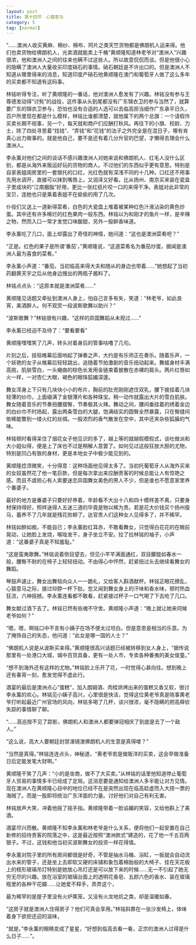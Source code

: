 ```yaml
---
layout: post
title: 第十四节　心猿意马
category: 5
tag: [normal]
---
```


“……澳洲人收买黄麻、棉纱、棉布、阿片之类天竺货物都是佛朗机人运来得。他们也卖货物给佛朗机人，光卖酒就能卖上千桶”黄顺隆知道林老爷对“澳洲人”兴趣很浓，他和澳洲人之间的往来也瞒不过这些人。所以故意侃侃而谈。但是他很小心的隐瞒了澳洲人大量收买印度硝石的事情。硝石朝廷是不许出口的。但是澳洲人不知道从哪里得来的消息，知道印度产硝石他黄顺隆在澳门和葡萄牙人做了这么多年的买卖都不知道有这码事。

林铭听得专注，听了黄顺隆的一番话，他对澳洲人愈发有了兴趣。林铭没有参与王尊德发动得“讨髡”的战役，这件事从头到尾都没有广东锦衣卫的参与当然了，就算要广东的锦衣卫参与，恐怕也没有合适的人选可以去临高担当细作广东承平日久，百户所里现在都是什么模样，林铭比谁都清楚，就他属下的两个总旗：一个请假作买卖长期不视事，另一个，每天就和商户们应酬打秋风。再往下的小旗、校尉、力士，除了四处寻思着“找钱”、“弄钱”和“花钱”的法子之外完全是在混日子，哪有肯真心出力做事的。就是他自己，要不是还有着几分升官的巴望，才懒得去理会什么澳洲人。

李永薰对他们之间的谈话不感兴趣澳洲人对她来说和佛朗机人、红毛人没什么区别，都是从海外来贩运好玩的货物的商人。不过他们的东西似乎更有意思。特别是自家表姐闺房里的一套银托的口红，光红色就有深浅不同的十几种。口红还不用事先用水调开，直接可以抹到嘴唇上，又润泽又好看。比从扬州、南京买来装在瓷盒子里成块的“江南胭脂”好用，更比一张红纸片咬一口的来得干净。表姐对此非常的宝贝，连她也只是乘着表姐不在偷偷的用了几次。

仆役们又送上一道新得菜肴，白色的大瓷盘上堆着被某种红色汁液沾染的黄色炒蛋。其中还有许多稀烂的红色果肉一般东西。林铭以为和刚才的鱼片一样，是辛辣之物，然而入口一常才发觉口味酸甜，另外一股鲜香味道。

李永薰吃了几口，面上却露出了奇怪的神情，她问道：“这也是澳洲菜肴吧？”

“正是。红色的果子是所谓‘番茄’，”黄顺隆说，“这道菜肴名为番茄炒蛋，据闻是澳洲人最为喜食的菜肴。”

李永薰小声道：“番茄，当初临高来得大夫和随从的身边也带着……”她想起了当初药翻黄天宇之后从他身边搜出的两瓶子酱料了。

林铭点点头：“这原本就是澳洲菜肴……”

黄顺隆见话题又牵扯到澳洲人身上，怕自己言多有失，笑道：“林老爷，如此良宵，美酒醉人。何不观赏一段波斯歌舞以助兴？”

“波斯歌舞？”林铭很有兴趣，“这样的异国舞蹈从未观过……”

李永薰已经迫不及待了：“要看要看”

黄顺隆嘿嘿笑了几声，转头对着身后的管事咕噜了几句。

片刻之后，挂毯帷幕后面响起了弹奏之声，大约是有乐师正在奏乐。随着乐声，一个妖艳的女子从帷幕后轻轻跳出，追随着节拍激剧的音乐扭动起来。舞姬身材丰满高挑，肌肤雪白，一头蜷曲的棕色长发用金链束着披散在赤裸的肩头。两片红唇如火一样，一对杏仁大眼，褐色的眼珠狐媚深邃。

舞女浑身上下只有几块块小小的布片，胸前的肚兜刚刚遮住双乳，腰下披挂着几块轻薄的纱巾，上面缀满了金银薄片和各种珠宝。稍一动作就露出大片的雪白肌肤。舞女随着音乐的节奏扭腰摆臀，节奏极其火辣。舞动之间，腰间垂挂着的绣着金边的白纱巾不时扬起，露出两条雪白的大腿，饱满结实的圆臀全然暴露，只在臀缝间依稀能瞥到一缕火红的丝绸。一股浓烈的香气散发在空中，其中还夹杂些狐臊的气味。

林铭顿时看得呆住了烟花女子他见识的多了，越上等的就越假模假式，谈吐做派和大小姐似得，便是上了床也不过是稍解人意罢了。如何见过这般狂放大胆的尤物，特别是凹凸有致的身材，更是本地女子中极少能见到的。

黄顺隆捻须微笑，十分得意：这种场面他见得太多了。当初托葡萄牙人从海外买来的女奴虽然花了他一笔巨款，但是每次拿出来应酬贵客的时候总能让人有惊艳之感。而且不虞担心有人索要迷恋异国舞女美色的男人不少，但是谁也不愿意家里养个番婆子。

最好的地方是番婆子只要好好养着，年龄看不大出十八和四十模样差不离，只要身材保持得好，照样迷得人五迷三道的毕竟是物以稀为贵。若是花大价钱买个扬州瘦马，蓄养不了几年就是残花败柳了。达官贵人们这种女人见得多了，并不稀罕。

林铭如醉如痴，不能自已；李永薰脸红耳赤，不敢看舞女，只觉得白花花的在眼前晃动，让她脸上发烧，喉咙发干，身子坐立不安。拉了拉林铭的袖子，小声道：“这番婆子真是不知羞耻。”

“这是蛮夷歌舞。”林铭说着侧目望去，但见小芊芊满面通红，双目朦胧如春水一般，腰臀不耐的在椅子上轻轻扭动。不由得心中怦然，赶紧扭过头去继续看舞女的舞蹈。

琴鼓声遽止，舞女出舞毯向众人一一跪礼，又给客人斟酒献杯。林铭正眼花撩乱，心猿意马之际，接过仰脖一杯下肚。忽又闻到舞女身上的汗味和香水味，顿时热血狂流，六神摇撼。李永薰连看都不敢看，赶紧接过杯子一口气喝了下去呛了几口。

舞女献过酒下去了。林铭已然有些魂不守舍。黄顺隆小声道：“晚上就让她来伺候老爷如何？”

“嗯，嗯，啊铭口中不言有小姨子在场不便太过坦白。但是意思是相当的乐意。为了掩饰自己的失态，他问道：“此女是哪一国的人士？”

“佛朗机人说是从波斯买来得。”黄顺隆很高兴话题已经被转移到女人身上，“据传说那里有一处港口大城，城中百货具备，更有一处人市，专卖各种番夷的美女俊童。”

“想不到海外还有这样的尤物。”林铭脸上乐开了花，一时觉得心甚向往。想到晚上还有春宵一刻，愈发觉得不虚此行。

酒宴的最后是澳洲点心“蛋糕”，加入朗姆酒、肉桂烘烤出来的蛋糕又香又软，很讨李永薰的欢心。林铭见小姨子高兴，心里很是快活，觉得这位黄老爷真是晓事黄老爷打听起最近广州官场的风向，林铭多喝了几杯，谈兴很浓，毫不隐瞒的把高舜钦失踪的事情聊了聊。

“……高巡按不见了踪影，佛朗机人和澳洲人都要弹冠相庆了到底是去了一个敌人。”

“这么说，高大人要朝廷封禁濠镜澳佛朗机人的生意是真得喽？”

“当然是真得。”林铭连连点头，神秘道，“黄老爷若是做贩洋的买卖，这会早做准备日后定能发笔大财啊。”

黄顺隆干笑了几声：“小的是坐商，做不了大买卖。”从林铭的话里他知道停止葡萄牙人贸易的事情多半已经成了定局。这消息要是通知给澳洲人多半能让对方见情。现在澳洲人在黄顺隆心目中的地位已经不在是突然出现在临高趁虚而入大捞一票的海贼了。而是一股即将统治广东洋面的力量。讨好他们对自己有利无害。

林铭放声大笑，冲着他摇了摇手指。黄顺隆带着一脸谄媚的笑容，又给他斟上了美酒。

酒宴尽兴而散。黄顺隆不知李永薰和林老爷是什么关系，便将他们一起安置在自己新修的招待贵客的院落之中，这是最近按照“澳洲款式”建造的，花了他一千五百两银子。不过，这钱和他当初买波斯舞女的投资一样花得值。

李永薰对院子里的所有房间都很是好奇，不管是抽水马桶、浴缸，一扳就会自动流出水来的管子，还是坐上去即软又硬的床铺和象包着棉胎般的大椅子、挂在天花板上的枝形玻璃吊灯特别是她放心吊灯还是可以放下来的时候……无一不引起了她无穷无尽的兴趣。放在浴室的玻璃台面上的透明花香皂、五颜六色的香水、装在玻璃瓶里的各种干花瓣……让她爱不释手，弄弄这个，

最为稀罕的是屋子里没有火炉熏笼，又没有火龙地炕之类，却是温暖如春。

“这房子就是澳洲人住得房子？他们可真会享用。”林铭斜靠在一张沙发椅上，体味着身下欲拒还迎的滋味，

“就是。”李永薰的眼睛变成了星星，“好想到临高去看一看，正宗的澳洲人过得是什么日子……”。